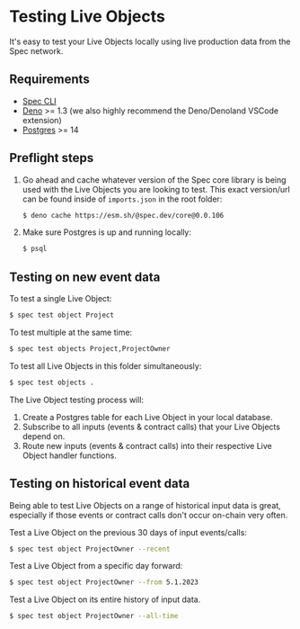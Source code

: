 # Testing Live Objects

It's easy to test your Live Objects locally using live production data from the Spec network.

## Requirements

* [Spec CLI](./CLI-Setup.md)
* [Deno](https://deno.com/manual@v1.33.1/getting_started/installation) >= 1.3 (we also highly recommend the Deno/Denoland VSCode extension)
* [Postgres](https://www.moncefbelyamani.com/how-to-install-postgresql-on-a-mac-with-homebrew-and-lunchy/) >= 14

## Preflight steps

1. Go ahead and cache whatever version of the Spec core library is being used with the Live Objects you are looking to test. This exact version/url can be found inside of `imports.json` in the root folder:
    ```bash
    $ deno cache https://esm.sh/@spec.dev/core@0.0.106
    ```

2. Make sure Postgres is up and running locally:
    ```bash
    $ psql
    ```

## Testing on new event data

To test a single Live Object:

```bash
$ spec test object Project
```

To test multiple at the same time:

```bash
$ spec test objects Project,ProjectOwner
```

To test all Live Objects in this folder simultaneously:

```bash
$ spec test objects .
```

The Live Object testing process will:<br>
1) Create a Postgres table for each Live Object in your local database.
2) Subscribe to all inputs (events & contract calls) that your Live Objects depend on.
3) Route new inputs (events & contract calls) into their respective Live Object handler functions.

## Testing on historical event data

Being able to test Live Objects on a range of historical input data is great, especially if those events or contract calls don't occur on-chain very often.

Test a Live Object on the previous 30 days of input events/calls:

```bash
$ spec test object ProjectOwner --recent
```

Test a Live Object from a specific day forward:

```bash
$ spec test object ProjectOwner --from 5.1.2023
```

Test a Live Object on its entire history of input data.

```bash
$ spec test object ProjectOwner --all-time
```
